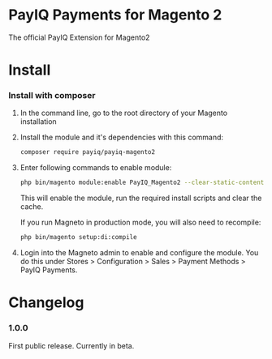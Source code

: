 # PayIQ Payments for Magento 2

The official PayIQ Extension for Magento2

# Install


### Install with composer

1. In the command line, go to the root directory of your Magento installation

2. Install the module and it's dependencies with this command:
	```bash    
	composer require payiq/payiq-magento2
	```

3. Enter following commands to enable module:

    ```bash
    php bin/magento module:enable PayIQ_Magento2 --clear-static-content && php bin/magento setup:upgrade && php bin/magento cache:clean
    ```
    This will enable the module, run the required install scripts and clear the cache.

    If you run Magneto in production mode, you will also need to recompile:
    ```bash
    php bin/magento setup:di:compile
    ```

4. Login into the Magneto admin to enable and configure the module. You do this under Stores > Configuration > Sales > Payment Methods > PayIQ Payments.

# Changelog

### 1.0.0
First public release. Currently in beta.
